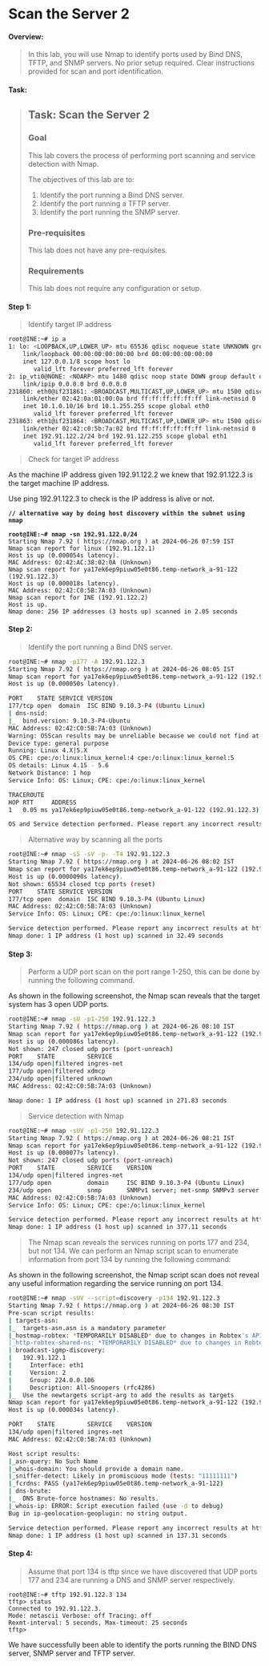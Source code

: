 # Scan the Server 2

#### Overview:

> In this lab, you will use Nmap to identify ports used by Bind DNS, TFTP, and SNMP servers. No prior setup required. Clear instructions provided for scan and port identification.

#### Task:

> ## Task: Scan the Server 2
>
> ### Goal
>
> This lab covers the process of performing port scanning and service detection with Nmap.
>
> The objectives of this lab are to:
>
> 1. Identify the port running a Bind DNS server.
> 2. Identify the port running a TFTP server.
> 3. Identify the port running the SNMP server.
>
> ### Pre-requisites
>
> This lab does not have any pre-requisites.
>
> ### Requirements
>
> This lab does not require any configuration or setup.



#### Step 1:

> Identify target IP address

```bash
root@INE:~# ip a
1: lo: <LOOPBACK,UP,LOWER_UP> mtu 65536 qdisc noqueue state UNKNOWN group default qlen 1000
    link/loopback 00:00:00:00:00:00 brd 00:00:00:00:00:00
    inet 127.0.0.1/8 scope host lo
       valid_lft forever preferred_lft forever
2: ip_vti0@NONE: <NOARP> mtu 1480 qdisc noop state DOWN group default qlen 1000
    link/ipip 0.0.0.0 brd 0.0.0.0
231860: eth0@if231861: <BROADCAST,MULTICAST,UP,LOWER_UP> mtu 1500 qdisc noqueue state UP group default 
    link/ether 02:42:0a:01:00:0a brd ff:ff:ff:ff:ff:ff link-netnsid 0
    inet 10.1.0.10/16 brd 10.1.255.255 scope global eth0
       valid_lft forever preferred_lft forever
231863: eth1@if231864: <BROADCAST,MULTICAST,UP,LOWER_UP> mtu 1500 qdisc noqueue state UP group default 
    link/ether 02:42:c0:5b:7a:02 brd ff:ff:ff:ff:ff:ff link-netnsid 0
    inet 192.91.122.2/24 brd 192.91.122.255 scope global eth1
       valid_lft forever preferred_lft forever

```

> Check for target IP address

As the machine IP address given 192.91.122.2 we knew that 192.91.122.3 is the target machine IP address.

Use ping 192.91.122.3 to check is the IP address is alive or not.

<pre class="language-bash"><code class="lang-bash"><strong>// alternative way by doing host discovery within the subnet using nmap
</strong><strong>
</strong><strong>root@INE:~# nmap -sn 192.91.122.0/24
</strong>Starting Nmap 7.92 ( https://nmap.org ) at 2024-06-26 07:59 IST
Nmap scan report for linux (192.91.122.1)
Host is up (0.000054s latency).
MAC Address: 02:42:AC:38:02:0A (Unknown)
Nmap scan report for ya17ek6ep9piuw05e0t86.temp-network_a-91-122 (192.91.122.3)
Host is up (0.000018s latency).
MAC Address: 02:42:C0:5B:7A:03 (Unknown)
Nmap scan report for INE (192.91.122.2)
Host is up.
Nmap done: 256 IP addresses (3 hosts up) scanned in 2.05 seconds
</code></pre>



#### Step 2:

> Identify the port running a Bind DNS server.

```bash
root@INE:~# nmap -p177 -A 192.91.122.3
Starting Nmap 7.92 ( https://nmap.org ) at 2024-06-26 08:05 IST
Nmap scan report for ya17ek6ep9piuw05e0t86.temp-network_a-91-122 (192.91.122.3)
Host is up (0.000050s latency).

PORT    STATE SERVICE VERSION
177/tcp open  domain  ISC BIND 9.10.3-P4 (Ubuntu Linux)
| dns-nsid: 
|_  bind.version: 9.10.3-P4-Ubuntu
MAC Address: 02:42:C0:5B:7A:03 (Unknown)
Warning: OSScan results may be unreliable because we could not find at least 1 open and 1 closed port
Device type: general purpose
Running: Linux 4.X|5.X
OS CPE: cpe:/o:linux:linux_kernel:4 cpe:/o:linux:linux_kernel:5
OS details: Linux 4.15 - 5.6
Network Distance: 1 hop
Service Info: OS: Linux; CPE: cpe:/o:linux:linux_kernel

TRACEROUTE
HOP RTT     ADDRESS
1   0.05 ms ya17ek6ep9piuw05e0t86.temp-network_a-91-122 (192.91.122.3)

OS and Service detection performed. Please report any incorrect results at https://nmap.org/submit/ .

```

> Alternative way by scanning all the ports

```bash
root@INE:~# nmap -sS -sV -p- -T4 192.91.122.3
Starting Nmap 7.92 ( https://nmap.org ) at 2024-06-26 08:02 IST
Nmap scan report for ya17ek6ep9piuw05e0t86.temp-network_a-91-122 (192.91.122.3)
Host is up (0.0000090s latency).
Not shown: 65534 closed tcp ports (reset)
PORT    STATE SERVICE VERSION
177/tcp open  domain  ISC BIND 9.10.3-P4 (Ubuntu Linux)
MAC Address: 02:42:C0:5B:7A:03 (Unknown)
Service Info: OS: Linux; CPE: cpe:/o:linux:linux_kernel

Service detection performed. Please report any incorrect results at https://nmap.org/submit/ .
Nmap done: 1 IP address (1 host up) scanned in 32.49 seconds

```



#### Step 3:

> Perform a UDP port scan on the port range 1-250, this can be done by running the following command.

As shown in the following screenshot, the Nmap scan reveals that the target system has 3 open UDP ports.

```bash
root@INE:~# nmap -sU -p1-250 192.91.122.3
Starting Nmap 7.92 ( https://nmap.org ) at 2024-06-26 08:10 IST
Nmap scan report for ya17ek6ep9piuw05e0t86.temp-network_a-91-122 (192.91.122.3)
Host is up (0.000086s latency).
Not shown: 247 closed udp ports (port-unreach)
PORT    STATE         SERVICE
134/udp open|filtered ingres-net
177/udp open|filtered xdmcp
234/udp open|filtered unknown
MAC Address: 02:42:C0:5B:7A:03 (Unknown)

Nmap done: 1 IP address (1 host up) scanned in 271.83 seconds
```

> Service detection with Nmap

```bash
root@INE:~# nmap -sUV -p1-250 192.91.122.3
Starting Nmap 7.92 ( https://nmap.org ) at 2024-06-26 08:21 IST
Nmap scan report for ya17ek6ep9piuw05e0t86.temp-network_a-91-122 (192.91.122.3)
Host is up (0.000077s latency).
Not shown: 247 closed udp ports (port-unreach)
PORT    STATE         SERVICE    VERSION
134/udp open|filtered ingres-net
177/udp open          domain     ISC BIND 9.10.3-P4 (Ubuntu Linux)
234/udp open          snmp       SNMPv1 server; net-snmp SNMPv3 server (public)
MAC Address: 02:42:C0:5B:7A:03 (Unknown)
Service Info: OS: Linux; CPE: cpe:/o:linux:linux_kernel

Service detection performed. Please report any incorrect results at https://nmap.org/submit/ .
Nmap done: 1 IP address (1 host up) scanned in 377.11 seconds
```

> The Nmap scan reveals the services running on ports 177 and 234, but not 134. We can perform an Nmap script scan to enumerate information from port 134 by running the following command:

As shown in the following screenshot, the Nmap script scan does not reveal any useful information regarding the service running on port 134.

```bash
root@INE:~# nmap -sUV --script=discovery -p134 192.91.122.3
Starting Nmap 7.92 ( https://nmap.org ) at 2024-06-26 08:30 IST
Pre-scan script results:
| targets-asn: 
|_  targets-asn.asn is a mandatory parameter
|_hostmap-robtex: *TEMPORARILY DISABLED* due to changes in Robtex's API. See https://www.robtex.com/api/
|_http-robtex-shared-ns: *TEMPORARILY DISABLED* due to changes in Robtex's API. See https://www.robtex.com/api/
| broadcast-igmp-discovery: 
|   192.91.122.1
|     Interface: eth1
|     Version: 2
|     Group: 224.0.0.106
|     Description: All-Snoopers (rfc4286)
|_  Use the newtargets script-arg to add the results as targets
Nmap scan report for ya17ek6ep9piuw05e0t86.temp-network_a-91-122 (192.91.122.3)
Host is up (0.000034s latency).

PORT    STATE         SERVICE    VERSION
134/udp open|filtered ingres-net
MAC Address: 02:42:C0:5B:7A:03 (Unknown)

Host script results:
|_asn-query: No Such Name
|_whois-domain: You should provide a domain name.
|_sniffer-detect: Likely in promiscuous mode (tests: "11111111")
|_fcrdns: PASS (ya17ek6ep9piuw05e0t86.temp-network_a-91-122)
| dns-brute: 
|_  DNS Brute-force hostnames: No results.
|_whois-ip: ERROR: Script execution failed (use -d to debug)
Bug in ip-geolocation-geoplugin: no string output.

Service detection performed. Please report any incorrect results at https://nmap.org/submit/ .
Nmap done: 1 IP address (1 host up) scanned in 137.31 seconds

```



#### Step 4:

> Assume that port 134 is tftp since we have discovered that UDP ports 177 and 234 are running a DNS and SNMP server respectively.

```
root@INE:~# tftp 192.91.122.3 134
tftp> status
Connected to 192.91.122.3.
Mode: netascii Verbose: off Tracing: off
Rexmt-interval: 5 seconds, Max-timeout: 25 seconds
tftp> 
```

We have successfully been able to identify the ports running the BIND DNS server, SNMP server and TFTP server.

